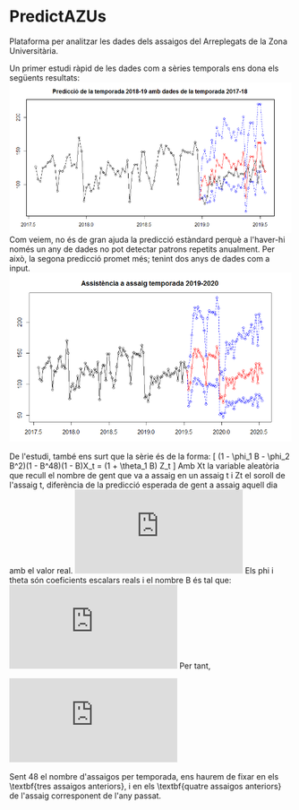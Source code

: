 # PredictAZUs
Plataforma per analitzar les dades dels assaigos del Arreplegats de la Zona Universitària.

Un primer estudi ràpid de les dades com a sèries temporals ens dona els següents resultats:
![Predicció de l'últim tram de la temporada 2018-2019](https://github.com/Huguet57/predictazus/blob/master/plots/PredTemporada20182019.png)
Com veiem, no és de gran ajuda la predicció estàndard perquè a l'haver-hi només un any de dades no pot detectar patrons repetits anualment. Per això, la segona predicció promet més; tenint dos anys de dades com a input.
![Predicció de la temporada 2019-2020](https://github.com/Huguet57/predictazus/blob/master/plots/PredTemporada20192020.png)

De l'estudi, també ens surt que la sèrie és de la forma:
\[
(1 - \phi_1 B - \phi_2 B^2)(1 - B^48)(1 - B)X_t = (1 + \theta_1 B) Z_t
\]
Amb Xt la variable aleatòria que recull el nombre de gent que va a assaig en un assaig t i Zt el soroll de l'assaig t, diferència de la predicció esperada de gent a assaig aquell dia amb el valor real.
![Definició de Zt](https://latex.codecogs.com/gif.latex?%5Cdpi%7B70%7D%20Z_t%20%3D%20X_t%20-%20%5Cmathbb%7BE%7D%5BX_t%20%7C%20X_%7Bt-1%7D%2C%5Cldots%2CX_1%5D)
Els phi i theta són coeficients escalars reals i el nombre B és tal que:
![Definició de B](https://latex.codecogs.com/gif.latex?%5Cdpi%7B70%7D%20X_%7Bt-1%7D%20%3D%20B%20X_t)
Per tant,

![Sèrie temporal](https://latex.codecogs.com/gif.latex?%5Cdpi%7B300%7D%20%281%20-%20%5Cphi_1%20B%20-%20%5Cphi_2%20B%5E2%29%281%20-%20B%5E%7B48%7D%29%281%20-%20B%29X_t%20%3D%20%281%20&plus;%20%5Ctheta_1%20B%29%20Z_t)

Sent 48 el nombre d'assaigos per temporada, ens haurem de fixar en els \textbf{tres assaigos anteriors}, i en els \textbf{quatre assaigos anteriors} de l'assaig corresponent de l'any passat.
